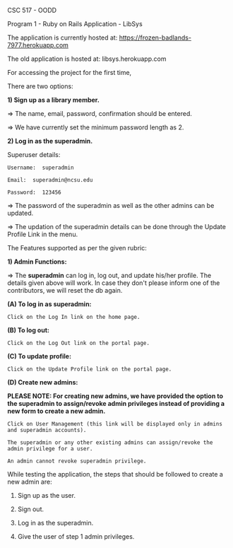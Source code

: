 
CSC 517 - OODD

Program 1 - Ruby on Rails Application - LibSys

The application is  currently hosted at: https://frozen-badlands-7977.herokuapp.com

The old application is hosted at: libsys.herokuapp.com

For accessing the project for the first time, 

There are two options:


**1) Sign up as a library member.**

=> The name, email, password, confirmation should be entered. 

=> We have currently set the minimum password length as 2. 


**2) Log in as the superadmin.**

Superuser details:

	Username:  superadmin

	Email:  superadmin@ncsu.edu

	Password:  123456
	
=> The password of the superadmin as well as the other admins can be updated. 

=> The updation of the superadmin details can be done through the Update Profile Link in the menu.  

The Features supported as per the given rubric:

**1) Admin Functions:**

=> The **superadmin** can log in, log out, and update his/her profile. The details given above will work. In case they don't please inform one of the contributors, we will reset the db again.

**(A) To log in as superadmin:**

	Click on the Log In link on the home page.
	
**(B) To log out:**
	
	Click on the Log Out link on the portal page.
	
**(C) To update profile:**
	
	Click on the Update Profile link on the portal page.

**(D) Create new admins:**

**PLEASE NOTE: For creating new admins, we have provided the option to the superadmin to assign/revoke admin privileges instead of providing a new form to create a new admin.**

	Click on User Management (this link will be displayed only in admins and superadmin accounts).
	
	The superadmin or any other existing admins can assign/revoke the admin privilege for a user. 
	
	An admin cannot revoke superadmin privilege. 
	
While testing the application, the steps that should be followed to create a new admin are:

1) Sign up as the user. 

2) Sign out. 

3) Log in as the superadmin.

4) Give the user of step 1 admin privileges. 


	
	
	
	










